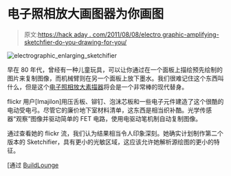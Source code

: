 # 电子照相放大画图器为你画图

> 原文:[https://hack aday . com/2011/08/08/electro graphic-amplifying-sketchfier-do-you-drawing-for-you/](https://hackaday.com/2011/08/08/electrographic-enlarging-sketchifier-does-your-drawing-for-you/)

![electrographic_enlarging_sketchifier](../Images/9485020ecf0a2f4d089b38f8d72eb8c4.png "electrographic_enlarging_sketchifier")

早在 80 年代，曾经有一种儿童玩具，可以让你通过在一个面板上描绘预先绘制的图片来复制图像，而机械臂则在另一个面板上放下墨水。我们很难记住这个东西叫什么，但是这个[电子照相放大素描器](http://www.flickr.com/photos/imajilon/5988698025/in/set-72157627187252201/)将会是一个非常棒的现代替身。

flickr 用户[Imajilon]用压舌板、铆钉、泡沫芯板和一些电子元件建造了这个很酷的电动受电弓。尽管它的廉价地下室材料清单，这东西是相当织补酷。光学传感器“观察”图像并驱动简单的 FET 电路，使用电驱动笔机制自动复制图像。

通过查看她的 flickr 流，我们认为结果相当令人印象深刻。她确实计划制作第二个版本的 Sketchifier，具有更小的光敏区域，这应该允许她解析源绘图的更小的特征。

[通过 [BuildLounge](http://buildlounge.com/2011/08/08/electrographic-enlarging-sketchifier/)